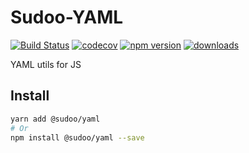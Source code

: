 # Sudoo-YAML

[![Build Status](https://travis-ci.com/SudoDotDog/Sudoo-YAML.svg?branch=master)](https://travis-ci.com/SudoDotDog/Sudoo-YAML)
[![codecov](https://codecov.io/gh/SudoDotDog/Sudoo-YAML/branch/master/graph/badge.svg)](https://codecov.io/gh/SudoDotDog/Sudoo-YAML)
[![npm version](https://badge.fury.io/js/%40sudoo%2Fyaml.svg)](https://www.npmjs.com/package/@sudoo/yaml)
[![downloads](https://img.shields.io/npm/dm/@sudoo/yaml.svg)](https://www.npmjs.com/package/@sudoo/yaml)

YAML utils for JS

## Install

```sh
yarn add @sudoo/yaml
# Or
npm install @sudoo/yaml --save
```
